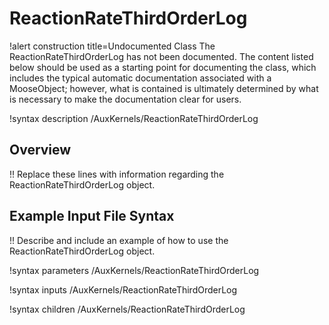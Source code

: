 # ReactionRateThirdOrderLog

!alert construction title=Undocumented Class
The ReactionRateThirdOrderLog has not been documented. The content listed below should be used as a starting point for
documenting the class, which includes the typical automatic documentation associated with a
MooseObject; however, what is contained is ultimately determined by what is necessary to make the
documentation clear for users.

!syntax description /AuxKernels/ReactionRateThirdOrderLog

## Overview

!! Replace these lines with information regarding the ReactionRateThirdOrderLog object.

## Example Input File Syntax

!! Describe and include an example of how to use the ReactionRateThirdOrderLog object.

!syntax parameters /AuxKernels/ReactionRateThirdOrderLog

!syntax inputs /AuxKernels/ReactionRateThirdOrderLog

!syntax children /AuxKernels/ReactionRateThirdOrderLog
